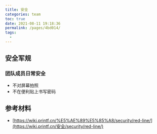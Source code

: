 ```yaml
---
title: 安全
categories: team
toc: true
date: 2021-08-11 19:18:36
permalink: /pages/4bd014/
tags: 
  - 
---
```




## 安全军规



### 团队成员日常安全



-  不对屏幕拍照
- 不在便利贴上书写密码



## 参考材料

- [https://wiki.printf.cn/%E5%AE%89%E5%85%A8/security/red-line/](https://wiki.printf.cn/安全/security/red-line/)